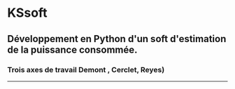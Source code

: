 # KSsoft
## Développement en Python d'un soft d'estimation de la puissance consommée.

### Trois axes de travail Demont , Cerclet, Reyes)
 ______________________________________________
 
[logo]:img.png


